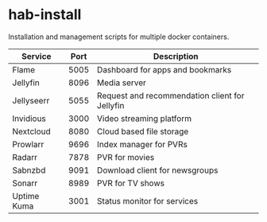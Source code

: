 # hab-install

Installation and management scripts for multiple docker containers.

| Service | Port | Description |
| --- | --- | --- |
| Flame | 5005 | Dashboard for apps and bookmarks |
| Jellyfin | 8096 | Media server |
| Jellyseerr | 5055 | Request and recommendation client for Jellyfin |
| Invidious | 3000 | Video streaming platform |
| Nextcloud | 8080 | Cloud based file storage |
| Prowlarr | 9696 | Index manager for PVRs |
| Radarr | 7878 | PVR for movies |
| Sabnzbd | 9091 | Download client for newsgroups |
| Sonarr | 8989 | PVR for TV shows |
| Uptime Kuma | 3001 | Status monitor for services |
